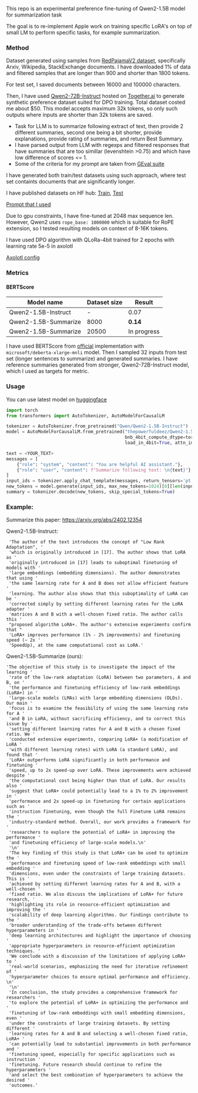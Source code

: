 
This repo is an experimental preference fine-tuning of Qwen2-1.5B model for summarization task

The goal is to re-implement Apple work on training specific LoRA's on top of small LM to perform specific tasks, for example summarization.


### Method

Dataset generated using samples from [RedPajamaV2 dataset](https://huggingface.co/datasets/togethercomputer/RedPajama-Data-1T), specifically Arxiv, Wikipedia, StackExchange documents.
I have downloaded 1% of data and filtered samples that are longer than 900 and shorter than 1800 tokens.

For test set, I saved documents between 16000 and 100000 characters.

Then, I have used [Qwen2-72B-Instruct](https://huggingface.co/Qwen/Qwen2-72B-Instruct) hosted on [Together.ai](https://www.together.ai/) to generate synthetic preference dataset suited for DPO training. Total dataset costed me about $50.
This model accepts maximum 32k tokens, so only such outputs where inputs are shorter than 32k tokens are saved. 

- Task for LLM is to summarize following extract of text, then provide 2 different summaries, second one being a bit shorter, provide explanations, provide rating of summaries, and return Best Summary. 
- I have parsed output from LLM with regexps and filtered responses that have summaries that are too simillar (levenshtein >0.75) and which have low difference of scores <= 1.
- Some of the criteria for my prompt are taken from [GEval suite](https://github.com/microsoft/promptflow/tree/main/examples/flows/evaluation/eval-summarization)

I have generated both train/test datasets using such approach, where test set containts documents that are significantly longer.

I have published datasets on HF hub: [Train](https://huggingface.co/datasets/thepowefuldeez/Qwen-summarize-dataset-train), [Test](https://huggingface.co/datasets/thepowefuldeez/Qwen-summarize-dataset-test)

[Prompt that I used](./generation_prompt.txt)

Due to gpu constraints, I have fine-tuned at 2048 max sequence len. However, Qwen2 uses `rope_base: 1000000` which is suitable for RoPE extension, so I tested resulting models on context of 8-16K tokens.

I have used DPO algorithm with QLoRa-4bit trained for 2 epochs with learning rate 5e-5 in axolotl

[Axolotl config](./axolotl_config.yaml)


### Metrics

#### BERTScore
|Model name          | Dataset size | Result     |
| ------------------ | ------------ | ---------- |
|Qwen2-1.5B-Instruct | -            | 0.07       |
|Qwen2-1.5B-Summarize| 8000         | **0.14**   |
|Qwen2-1.5B-Summarize| 20500        | In progress|


I have used BERTScore from [official](https://github.com/Tiiiger/bert_score/tree/master) implementation with `microsoft/deberta-xlarge-mnli` model.
Then I sampled 32 inputs from test set (longer sentences to summarize) and generated summaries. I have reference summaries generated from stronger, Qwen2-72B-Instruct model, which I used as targets for metric.


### Usage

You can use latest model on [huggingface](https://huggingface.co/thepowefuldeez/Qwen2-1.5B-Summarize)
```python
import torch
from transformers import AutoTokenizer, AutoModelForCausalLM

tokenizer = AutoTokenizer.from_pretrained("Qwen/Qwen2-1.5B-Instruct")
model = AutoModelForCausalLM.from_pretrained("thepowerfuldeez/Qwen2-1.5B-Summarize", 
                                             bnb_4bit_compute_dtype=torch.bfloat16,
                                             load_in_4bit=True, attn_implementation="flash_attention_2")

text = <YOUR_TEXT>
messages = [
    {"role": "system", "content": "You are helpful AI assistant."},
    {"role": "user", "content": f"Summarize following text: \n{text}"},
]
input_ids = tokenizer.apply_chat_template(messages, return_tensors='pt')
new_tokens = model.generate(input_ids, max_new_tokens=1024)[0][len(input_ids[0]):]
summary = tokenizer.decode(new_tokens, skip_special_tokens=True)
```

### Example:
Summarize this paper: https://arxiv.org/abs/2402.12354

Qwen2-1.5B-Instruct:
```
 'The author of the text introduces the concept of "Low Rank Adaptation", '
 'which is originally introduced in [17]. The author shows that LoRA as '
 'originally introduced in [17] leads to suboptimal finetuning of models with '
 'large embeddings (embedding dimensions). The author demonstrates that using '
 'the same learning rate for A and B does not allow efficient feature '
 'learning. The author also shows that this suboptimality of LoRA can be '
 'corrected simply by setting different learning rates for the LoRA adapter '
 'matrices A and B with a well-chosen fixed ratio. The author calls this '
 "proposed algorithm LoRA+. The author's extensive experiments confirm that "
 'LoRA+ improves performance (1% - 2% improvements) and finetuning speed (∼ 2x '
 'SpeedUp), at the same computational cost as LoRA.'
```

Qwen2-1.5B-Summarize (ours):
```
'The objective of this study is to investigate the impact of the learning '
 'rate of the low-rank adaptation (LoRA) between two parameters, A and B, on '
 'the performance and finetuning efficiency of low-rank embeddings (LoRA+) in '
 'large-scale models (LMAs) with large embedding dimensions (DLDs). Our main '
 'focus is to examine the feasibility of using the same learning rate for A '
 'and B in LoRA, without sacrificing efficiency, and to correct this issue by '
 'setting different learning rates for A and B with a chosen fixed ratio. We '
 'conducted extensive experiments, comparing LoRA+ (a modification of LoRA '
 'with different learning rates) with LoRA (a standard LoRA), and found that '
 'LoRA+ outperforms LoRA significantly in both performance and finetuning '
 'speed, up to 2x speed-up over LoRA. These improvements were achieved despite '
 'the computational cost being higher than that of LoRA. Our results also '
 'suggest that LoRA+ could potentially lead to a 1% to 2% improvement in '
 'performance and 2x speed-up in finetuning for certain applications such as '
 'instruction finetuning, even though the full Finetune LoRA remains the '
 'industry-standard method. Overall, our work provides a framework for '
 'researchers to explore the potential of LoRA+ in improving the performance '
 'and finetuning efficiency of large-scale models.\n'
 '\n'
 'The key finding of this study is that LoRA+ can be used to optimize the '
 'performance and finetuning speed of low-rank embeddings with small embedding '
 'dimensions, even under the constraints of large training datasets. This is '
 'achieved by setting different learning rates for A and B, with a well-chosen '
 'fixed ratio. We also discuss the implications of LoRA+ for future research, '
 'highlighting its role in resource-efficient optimization and improving the '
 'scalability of deep learning algorithms. Our findings contribute to the '
 'broader understanding of the trade-offs between different hyperparameters in '
 'deep learning architectures and highlight the importance of choosing '
 'appropriate hyperparameters in resource-efficient optimization techniques. '
 'We conclude with a discussion of the limitations of applying LoRA+ to '
 'real-world scenarios, emphasizing the need for iterative refinement of '
 'hyperparameter choices to ensure optimal performance and efficiency. \n'
 '\n'
 'In conclusion, the study provides a comprehensive framework for researchers '
 'to explore the potential of LoRA+ in optimizing the performance and '
 'finetuning of low-rank embeddings with small embedding dimensions, even '
 'under the constraints of large training datasets. By setting different '
 'learning rates for A and B and selecting a well-chosen fixed ratio, LoRA+ '
 'can potentially lead to substantial improvements in both performance and '
 'finetuning speed, especially for specific applications such as instruction '
 'finetuning. Future research should continue to refine the hyperparameters '
 'and select the best combination of hyperparameters to achieve the desired '
 'outcomes.'
```
